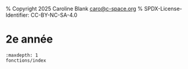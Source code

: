 % Copyright 2025 Caroline Blank <caro@c-space.org>
% SPDX-License-Identifier: CC-BY-NC-SA-4.0

# 2e année

```{toctree}
:maxdepth: 1
fonctions/index
```
